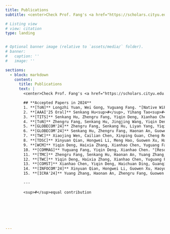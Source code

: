 ```yaml
---
title: Publications
subtitle: <center>Check Prof. Fang's <a href="https://scholars.cityu.edu.hk/en/persons/yuguang-fang(b2d78936-ab0a-4186-9f64-0f468013de23)/publications.html">CityU Scholar</a> to obtain the full publication list!<br><br></center>

# Listing view
# view: citation
type: landing


# Optional banner image (relative to `assets/media/` folder).
# banner:
#   caption: ''
#   image: ''

sections:
  - block: markdown
    content:
      title: Publications
      text: |
        <center>Check Prof. Fang's <a href="https://scholars.cityu.edu.hk/en/persons/yuguang-fang(b2d78936-ab0a-4186-9f64-0f468013de23)/publications.html">CityU Scholar</a> to obtain the full publication list!<br><br></center>

        ## **Accepted Papers in 2024**
        1. **[ToN]** Longzhi Yuan, Wei Gong, Yuguang Fang. "[Native WiFi Backscatter.](https://ieeexplore.ieee.org/abstract/document/10558798)" *IEEE/ACM Transactions on Networking*.
        2. **[AAAI'25 Oral]** Senkang Hu<sup>#</sup>, Yihang Tao<sup>#</sup>, Guowen Xu, Yiqin Deng, Xianhao Chen, Yuguang Fang, Sam Kwong. "[CP-Guard: Malicious Agent Detection and Defense in Collaborative Bird’s Eye View Perception.](https://arxiv.org/abs/2412.12000)" *The 39th Annual AAAI Conference on Artificial Intelligence*, Philadelphia, Pennsylvania, USA, February 2025.
        3. **[TITS]** Senkang Hu, Zhengru Fang, Yiqin Deng, Xianhao Chen, Yuguang Fang, and Sam Kwong. “[Toward Full-scene Domain Generalization in Multi-agent Collaborative Bird’s Eye View Segmentation for Connected and Autonomous Driving.](https://ieeexplore.ieee.org/abstract/document/10779389)” *IEEE Transactions on Intelligent Transportation Systems*.
        4. **[ToN]** Zhengru Fang, Senkang Hu, Jingjing Wang, Yiqin Deng, Xianhao Chen, Yuguang Fang. “[Prioritized Information Bottleneck Theoretic Framework with Distributed Online Learning for Edge Video Analytics.](https://arxiv.org/abs/2409.00146)” *IEEE/ACM Transactions on Networking.* [[Code](https://github.com/fangzr/PIB-Prioritized-Information-Bottleneck-Framework)]
        5. **[GLOBECOM'24]** Zhengru Fang, Senkang Hu, Liyan Yang, Yiqin Deng, Xianhao Chen, Yuguang Fang. “[PIB: Prioritized Information Bottleneck Framework for Collaborative Edge Video Analytics.](https://arxiv.org/abs/2408.17047)” *IEEE Global Communications Conference*, Cape Town, South Africa, December 2024. [[Code](https://github.com/fangzr/PIB-Prioritized-Information-Bottleneck-Framework)]
        6. **[GLOBECOM'24]** Senkang Hu, Zhengru Fang, Haonan An, Guowen Xu, Yuan Zhou, Xianhao Chen, Yuguang Fang. “[Adaptive Communications in Collaborative Perception with Domain Alignment for Autonomous Driving.](https://arxiv.org/abs/2310.00013)” *IEEE Global Communications Conference*, Cape Town, South Africa, December 2024.
        7. **[TWC]** Xiaojing Wen, Cailian Chen, Xinping Guan, Cheng Ren, Yehan Ma, Yuguang Fang. "[AoIT-Empowered Associated Network Slicing: Resource Orchestration for Joint Monitoring.](https://ieeexplore.ieee.org/document/10661233)" *IEEE Transactions on Wireless Communications* 
        8. **[TDSC]** Xinyuan Qian, Hongwei Li, Meng Hao, Guowen Xu, Haoyong Wang, Yuguang Fang. "[Decentralized Multi-Client Functional Encryption for Inner Product with Applications to Federated Learning.](https://ieeexplore.ieee.org/document/10494860)" *IEEE Transactions on Dependable and Secure Computing.* 
        9. **[WCM]** Yiqin Deng, Haixia Zhang, Xianhao Chen, Yuguang Fang. "[UAV-Assisted MEC with an Expandable Computing Resource Pool: Rethinking the UAV Deployment.](https://ieeexplore.ieee.org/document/10536071)" *IEEE Wireless Communications Magazine.* 
        10. **[COMMAG]** Yuguang Fang, Yiqin Deng, Xianhao Chen. "[Resources on the Move for Smart City: A Disruptive Perspective on the Grand Convergence of Sensing, Communications, Computing, Storage, and Intelligence.](https://ieeexplore.ieee.org/document/10697414)" *IEEE Communications Magazine.* 
        11. **[TMC]** Zhengru Fang, Senkang Hu, Haonan An, Yuang Zhang, Jingjing Wang, Hangcheng Cao, Xianhao Chen, Yuguang Fang. "[PACP: Priority-Aware Collaborative Perception for Connected and Autonomous Vehicles.](https://ieeexplore.ieee.org/document/10646529)" *IEEE Transactions on Mobile Computing.* 
        12. **[TWC]** Yiqin Deng, Haixia Zhang, Xianhao Chen, Yuguang Fang. "[UAV-assisted Multi-access Edge Computing with Altitude-dependent Computing Power.](https://doi.org/10.1109/TWC.2024.3362375)" *IEEE Transactions on Wireless Communications.* 
        13. **[COMST]** Xianhao Chen, Yiqin Deng, Haichuan Ding, Guanqiao Qu, Haixia Zhang, Pan Li, Yuguang Fang. "[Vehicle as a Service (VaaS): Leverage Vehicles to Build Service Networks and Capabilities for Smart Cities.](https://ieeexplore.ieee.org/document/10449899)" *IEEE Communications Surveys & Tutorials.* 
        14. **[INFOCOM'24]** Xinyuan Qian, Hongwei Li, Guowen Xu, Haoyong Wang, Tianwei Zhang, Xianhao Chen, Yuguang Fang. "[Privacy-Preserving Data Evaluation via Functional Encryption, Revisited.](https://ieeexplore.ieee.org/document/10621262)" *2024 IEEE Conference on Computer Communications.* 
        15. **[ICRA'24]** Yuang Zhang, Haonan An, Zhengru Fang, Guowen Xu, Yuan Zhou, Xianhao Chen, Yuguang Fang. "[SmartCooper: Vehicular Collaborative Perception with Adaptive Fusion and Judger Mechanism.](https://ieeexplore.ieee.org/document/10610199)" *2024 IEEE International Conference on Robotics and Automation.* 
        
        ---
        
        <sup>#</sup>equal contribution




        
       

---
```

